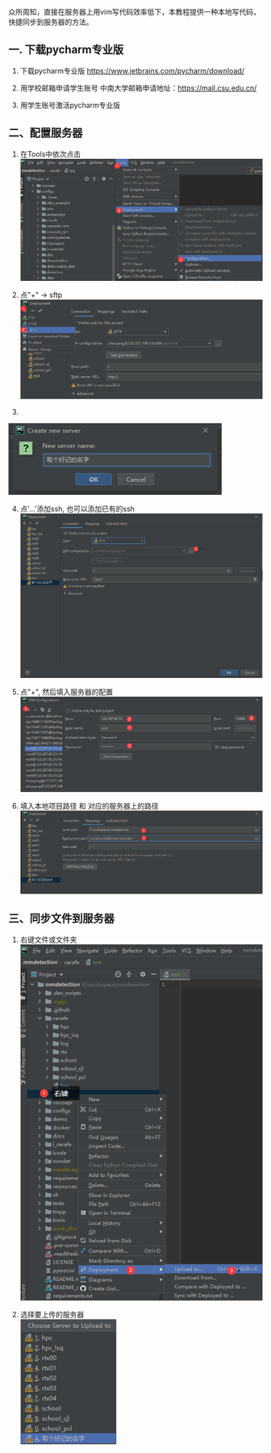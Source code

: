 
众所周知，直接在服务器上用vim写代码效率低下，本教程提供一种本地写代码，快捷同步到服务器的方法。


## 一. 下载pycharm专业版

1. 下载pycharm专业版
https://www.jetbrains.com/pycharm/download/

2. 用学校邮箱申请学生账号
中南大学邮箱申请地址：https://mail.csu.edu.cn/

3. 用学生账号激活pycharm专业版

## 二、配置服务器

1. 在Tools中依次点击
![步骤1](./images/sftp/1.png)

2. 点"+" -> sftp
![步骤2](./images/sftp/2.png)

3.
![步骤3](./images/sftp/3.png)

4. 点'...'添加ssh, 也可以添加已有的ssh
![步骤4](./images/sftp/4.png)

5. 点"+", 然后填入服务器的配置
![步骤5](./images/sftp/5.png)

6. 填入本地项目路径 和 对应的服务器上的路径
![步骤6](./images/sftp/6.png)


## 三、同步文件到服务器

1. 右键文件或文件夹<br>
![步骤7](./images/sftp/7.png)

2. 选择要上传的服务器<br>
![步骤8](./images/sftp/8.png)

